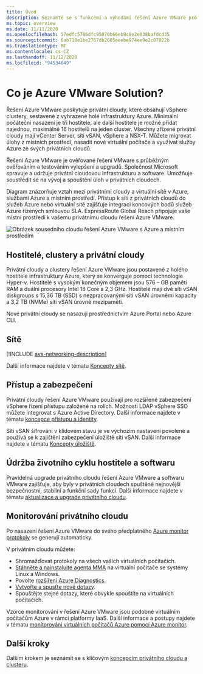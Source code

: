 ```yaml
---
title: Úvod
description: Seznamte se s funkcemi a výhodami řešení Azure VMware pro nasazení a správu úloh na bázi VMware v Azure.
ms.topic: overview
ms.date: 11/11/2020
ms.openlocfilehash: 57edfc5786dfc95070b66eb9c8e2e038bafdcd35
ms.sourcegitcommit: 6ab718e1be2767db2605eeebe974ee9e2c07022b
ms.translationtype: MT
ms.contentlocale: cs-CZ
ms.lasthandoff: 11/12/2020
ms.locfileid: "94534649"
---
```

# <a name="what-is-azure-vmware-solution"></a>Co je Azure VMware Solution?

Řešení Azure VMware poskytuje privátní cloudy, které obsahují vSphere clustery, sestavené z vyhrazené holé infrastruktury Azure. Minimální počáteční nasazení je tři hostitele, ale další hostitele je možné přidat najednou, maximálně 16 hostitelů na jeden cluster.  Všechny zřízené privátní cloudy mají vCenter Server, síti vSAN, vSphere a NSX-T. Můžete migrovat úlohy z místních prostředí, nasadit nové virtuální počítače a využívat služby Azure ze svých privátních cloudů.

Řešení Azure VMware je ověřované řešení VMware s průběžným ověřováním a testováním vylepšení a upgradů. Společnost Microsoft spravuje a udržuje privátní cloudovou infrastrukturu a software. Umožňuje soustředit se na vývoj a spouštění úloh v privátních cloudech. 

Diagram znázorňuje vztah mezi privátními cloudy a virtuální sítě v Azure, službami Azure a místním prostředí. Přístup k síti z privátních cloudů do služeb Azure nebo virtuální sítě zajišťuje integraci koncových bodů služeb Azure řízených smlouvou SLA. ExpressRoute Global Reach připojuje vaše místní prostředí k vašemu privátnímu cloudu řešení Azure VMware. 

![Obrázek sousedního cloudu řešení Azure VMware s Azure a místním prostředím](./media/adjacency-overview-drawing-final.png)

## <a name="hosts-clusters-and-private-clouds"></a>Hostitelé, clustery a privátní cloudy

Privátní cloudy a clustery řešení Azure VMware jsou postavené z holého hostitele infrastruktury Azure, který se konverguje pomocí technologie Hyper-v. Hostitelé s vysokým konečným objemem jsou 576 – GB paměti RAM a duální procesory Intel 18 Core a 2,3 GHz. Hostitelé mají dvě síti vSAN diskgroups s 15,36 TB (SSD) s nezpracovanými síti vSAN úrovněmi kapacity a 3,2 TB (NVMe) síti vSAN úrovně mezipaměti.

Nové privátní cloudy se nasazují prostřednictvím Azure Portal nebo Azure CLI.

## <a name="networking"></a>Sítě

[!INCLUDE [avs-networking-description](includes/azure-vmware-solution-networking-description.md)]

Další informace najdete v tématu [Koncepty sítě](concepts-networking.md).

## <a name="access-and-security"></a>Přístup a zabezpečení

Privátní cloudy řešení Azure VMware používají pro rozšířené zabezpečení vSphere řízení přístupu založené na rolích. Možnosti LDAP vSphere SSO můžete integrovat s Azure Active Directory. Další informace najdete v tématu [koncepce přístupu a identity](concepts-identity.md).  

Síti vSAN šifrování v klidovém stavu je ve výchozím nastavení povolené a používá se k zajištění zabezpečení úložiště síti vSAN. Další informace najdete v tématu [Koncepty úložiště](concepts-storage.md).

## <a name="host-and-software-lifecycle-maintenance"></a>Údržba životního cyklu hostitele a softwaru

Pravidelná upgrade privátního cloudu řešení Azure VMware a softwaru VMware zajišťuje, aby byly v privátních cloudech spuštěné nejnovější bezpečnostní, stabilní a funkční sady funkcí. Další informace najdete v tématu [aktualizace a upgrade privátního cloudu](concepts-upgrades.md).

## <a name="monitoring-your-private-cloud"></a>Monitorování privátního cloudu

Po nasazení řešení Azure VMware do svého předplatného [Azure monitor protokoly](../azure-monitor/overview.md) se generují automaticky. 

V privátním cloudu můžete:
- Shromažďovat protokoly na všech vašich virtuálních počítačích.
- [Stáhněte a nainstalujte agenta MMA](../azure-monitor/platform/log-analytics-agent.md#installation-options) na virtuální počítače se systémy Linux a Windows.
- Povolte [rozšíření Azure Diagnostics](../azure-monitor/platform/diagnostics-extension-overview.md).
- [Vytvořte a spusťte nové dotazy](../azure-monitor/platform/data-platform-logs.md#log-queries).
- Spouštějte stejné dotazy, které obvykle spouštíte na virtuálních počítačích.

Vzorce monitorování v řešení Azure VMware jsou podobné virtuálním počítačům Azure v rámci platformy IaaS. Další informace a postupy najdete v tématu [monitorování virtuálních počítačů Azure pomocí Azure monitor](../azure-monitor/insights/monitor-vm-azure.md).

## <a name="next-steps"></a>Další kroky

Dalším krokem je seznámit se s klíčovým [koncepcím privátního cloudu a clusteru](concepts-private-clouds-clusters.md).

<!-- LINKS - external -->

<!-- LINKS - internal -->
[concepts-private-clouds-clusters]: ./concepts-private-clouds-clusters.md
